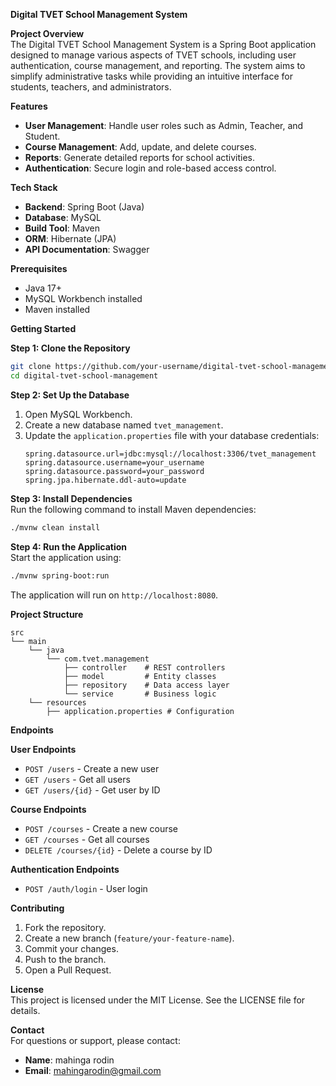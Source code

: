 **Digital TVET School Management System**

**Project Overview**  
The Digital TVET School Management System is a Spring Boot application designed to manage various aspects of TVET schools, including user authentication, course management, and reporting. The system aims to simplify administrative tasks while providing an intuitive interface for students, teachers, and administrators.

**Features**
- **User Management**: Handle user roles such as Admin, Teacher, and Student.
- **Course Management**: Add, update, and delete courses.
- **Reports**: Generate detailed reports for school activities.
- **Authentication**: Secure login and role-based access control.

**Tech Stack**
- **Backend**: Spring Boot (Java)
- **Database**: MySQL
- **Build Tool**: Maven
- **ORM**: Hibernate (JPA)
- **API Documentation**: Swagger

**Prerequisites**
- Java 17+
- MySQL Workbench installed
- Maven installed

**Getting Started**

**Step 1: Clone the Repository**
```bash
git clone https://github.com/your-username/digital-tvet-school-management.git  
cd digital-tvet-school-management  
```  

**Step 2: Set Up the Database**
1. Open MySQL Workbench.
2. Create a new database named `tvet_management`.
3. Update the `application.properties` file with your database credentials:
   ```properties
   spring.datasource.url=jdbc:mysql://localhost:3306/tvet_management  
   spring.datasource.username=your_username  
   spring.datasource.password=your_password  
   spring.jpa.hibernate.ddl-auto=update  
   ```  

**Step 3: Install Dependencies**  
Run the following command to install Maven dependencies:
```bash
./mvnw clean install  
```  

**Step 4: Run the Application**  
Start the application using:
```bash
./mvnw spring-boot:run  
```  

The application will run on `http://localhost:8080`.

**Project Structure**
```
src  
└── main  
    └── java  
        └── com.tvet.management  
            ├── controller    # REST controllers  
            ├── model         # Entity classes  
            ├── repository    # Data access layer  
            └── service       # Business logic  
    └── resources  
        ├── application.properties # Configuration  
```

**Endpoints**

**User Endpoints**
- `POST /users` - Create a new user
- `GET /users` - Get all users
- `GET /users/{id}` - Get user by ID

**Course Endpoints**
- `POST /courses` - Create a new course
- `GET /courses` - Get all courses
- `DELETE /courses/{id}` - Delete a course by ID

**Authentication Endpoints**
- `POST /auth/login` - User login

**Contributing**
1. Fork the repository.
2. Create a new branch (`feature/your-feature-name`).
3. Commit your changes.
4. Push to the branch.
5. Open a Pull Request.

**License**  
This project is licensed under the MIT License. See the LICENSE file for details.

**Contact**  
For questions or support, please contact:
- **Name**: mahinga rodin
- **Email**: mahingarodin@gmail.com
